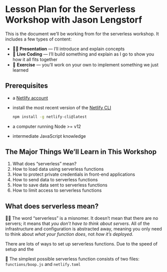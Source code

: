 # Lesson Plan for the Serverless Workshop with Jason Lengstorf

This is the document we’ll be working from for the serverless workshop. It includes a few types of content:

- 👨‍🏫 **Presentation** — I’ll introduce and explain concepts
- 👀 **Live Coding** — I’ll build something and explain as I go to show you how it all fits together
- 💪 **Exercise** — you’ll work on your own to implement something we just learned

## Prerequisites

- a [Netlify account][netlify]

- install the most recent version of the [Netlify CLI][cli]

  ```bash
  npm install -g netlify-cli@latest
  ```

- a computer running Node >= v12

- intermediate JavaScript knowledge

## The Major Things We’ll Learn in This Workshop

1. What does “serverless” mean?
2. How to load data using serverless functions
3. How to protect private credentials in front-end applications
4. How to send data to serverless functions
5. How to save data sent to serverless functions
6. How to limit access to serverless functions

## What does serverless mean?

👨‍🏫 The word “serverless” is a misnomer. It doesn’t mean that there are no servers; it means that _you don’t have to think about servers_. All of the infrastructure and configuration is abstracted away, meaning you only need to think about _what your function does_, not _how it’s deployed_.

There are lots of ways to set up serverless functions. Due to the speed of setup and the 

👀 The simplest possible serverless function consists of two files: `functions/boop.js` and `netlify.toml`


[netlify]: https://www.netlify.com/
[cli]: https://docs.netlify.com/cli/get-started/